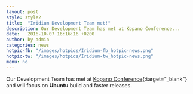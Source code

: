 ```yaml
---
layout: post
style: style2
title:  "Iridium Development Team met!"
description: Our Development Team has met at Kopano Conference...
date:   2016-10-07 16:16:16 +0200
author:	by admin
categories: news
hotpic-fb: "/images/hotpics/Iridium-fb_hotpic-news.png"
hotpic-tw: "/images/hotpics/Iridium-tw_hotpic-news.png"
menu: no
---
```


Our Development Team has met at [Kopano Conference](https://kopano.com/conference/){:target="_blank"} and will focus on **Ubuntu** build and faster releases.   
<!--break-->
     